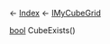 ← [Index](Api-Index) ← [IMyCubeGrid](VRage.Game.ModAPI.Ingame.IMyCubeGrid)

[bool](System.Boolean) CubeExists()